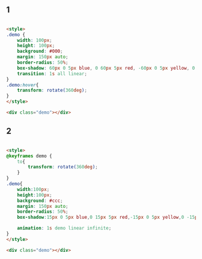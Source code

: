 <style>
.markdown-section iframe[data-id="0"],
.markdown-section iframe[data-id="1"],
.markdown-section iframe[data-id="2"] {
    height: 400px;
}
</style>

## 1

[](../../_iframe/前端实验室/阴影-0.html ':include data-id=0')

<!-- run -->
```html

<style>
.demo {
    width: 100px;
    height: 100px;
    background: #000;
    margin: 150px auto;
    border-radius: 50%;
    box-shadow: 60px 0 5px blue, 0 60px 5px red, -60px 0 5px yellow, 0 -60px 5px green;
    transition: 1s all linear;
}
.demo:hover{
    transform: rotate(360deg);
}
</style>

<div class="demo"></div>
```

## 2

[](../../_iframe/前端实验室/阴影-1.html ':include data-id=1')

<!-- run -->
```html

<style>
@keyframes demo {
    to{
        transform: rotate(360deg);
    }
}
.demo{
    width:100px;
    height:100px;
    background: #ccc;
    margin: 150px auto;
    border-radius: 50%;
    box-shadow:15px 0 5px blue,0 15px 5px red,-15px 0 5px yellow,0 -15px 5px green;

    animation: 1s demo linear infinite;
}
</style>

<div class="demo"></div>
```

